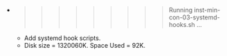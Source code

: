* >>>>>>>>> Running inst-min-con-03-systemd-hooks.sh ...
  * Add systemd hook scripts.
  * Disk size = 1320060K. Space Used = 92K.
